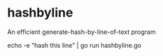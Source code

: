 # hashbyline
An efficient generate-hash-by-line-of-text program

echo -e "hash this line" | go run hashbyline.go
